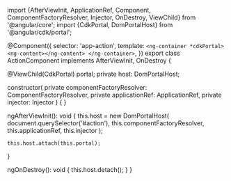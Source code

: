 import {AfterViewInit, ApplicationRef, Component, ComponentFactoryResolver, Injector, OnDestroy, ViewChild} from '@angular/core';
import {CdkPortal, DomPortalHost} from '@angular/cdk/portal';

@Component({
  selector: 'app-action',
  template: `
    <ng-container *cdkPortal>
      <ng-content></ng-content>
    </ng-container>
  `,
})
export class ActionComponent implements AfterViewInit, OnDestroy {

  @ViewChild(CdkPortal) portal;
  private host: DomPortalHost;

  constructor(
      private componentFactoryResolver: ComponentFactoryResolver,
      private applicationRef: ApplicationRef,
      private injector: Injector
  ) {
  }

  ngAfterViewInit(): void {
    this.host = new DomPortalHost(
        document.querySelector('#action'),
        this.componentFactoryResolver,
        this.applicationRef,
        this.injector
    );

    this.host.attach(this.portal);
  }

  ngOnDestroy(): void {
    this.host.detach();
  }
}
